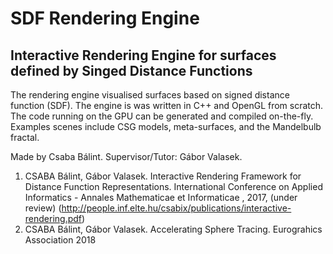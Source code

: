 # SDF Rendering Engine
## Interactive Rendering Engine for surfaces defined by Singed Distance Functions

The rendering engine visualised surfaces based on signed distance function (SDF). The engine is was written in C++ and OpenGL from scratch. The code running on the GPU can be generated and compiled on-the-fly. Examples scenes include CSG models, meta-surfaces, and the Mandelbulb fractal.

Made by Csaba Bálint. Supervisor/Tutor: Gábor Valasek.

1. CSABA Bálint, Gábor Valasek. Interactive Rendering Framework for Distance Function Representations. International Conference on Applied Informatics - Annales Mathematicae et Informaticae , 2017, (under review)
    (http://people.inf.elte.hu/csabix/publications/interactive-rendering.pdf)
1. CSABA Bálint, Gábor Valasek. Accelerating Sphere Tracing. Eurograhics Association 2018
